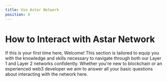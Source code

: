 ```yaml
---
title: Use Astar Network
position: 4
---
```


# How to Interact with Astar Network

If this is your first time here, Welcome! This section is tailored to equip you with the knowledge and skills necessary to navigate through both our Layer 1 and Layer 2 networks confidently. Whether you're new to blockchain or an experienced web3 developer we aim to answer all your basic questions about interacting with the network here.